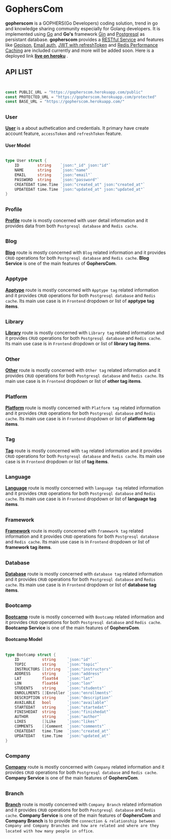 # GophersCom

**gopherscom** is a GOPHERS(Go Developers) coding solution, trend in go and knowledge sharing community especially for Golang developers. It is implemented using [Go](https://golang.org/) and **Go's** framework [Gin](https://github.com/gin-gonic) and [Postgresql](https://www.postgresql.org/) as persistant database. **gopherscom** provides a [RESTful Service](https://restfulapi.net/)
 and features like [Geojson](http://geojson.io/), [Email
auth](https://mail.google.com/), [JWT with refreshToken](http://www.passportjs.org/) and [Redis Performance Caching](https://redis.io/) are included currently and more will be
added soon. Here is a deployed link **[live on heroku](https://gopherscom.herokuapp.com/)** .


##
##


## API LIST

##

```go

const PUBLIC_URL = "https://gopherscom.herokuapp.com/public"
const PROTECTED_URL = "https://gopherscom.herokuapp.com/protected"
const BASE_URL = "https://gopherscom.herokuapp.com/"

```
##



### User
**[User](./docs/user.md)** is a about authetication and credentials. It primary have create account feature, `accessToken` and `refreshToken` feature.


#### User Model

```go

type User struct {
	ID        string    `json:"_id" json:"id"`
	NAME      string    `json:"name"`
	EMAIL     string    `json:"email"`
	PASSWORD  string    `json:"password"`
	CREATEDAT time.Time `json:"created_at" json:"created_at"`
	UPDATEDAT time.Time `json:"updated_at" json:"updated_at"`
}


```
##



### Profile
**[Profile](./docs/profile.md)** route is mostly concerned with user detail information and it provides data from both `Postgresql database` and `Redis cache`.
##


### Blog
**[Blog](./docs/blog.md)** route is mostly concerned with `Blog` related information and it provides `CRUD` operations for both `Postgresql database` and `Redis cache`. **Blog Service** is one of the main features of **GophersCom**.
##


### Apptype
**[Apptype](./docs/apptype.md)** route is mostly concerned with `Apptype tag` related information and it provides `CRUD` operations for both `Postgresql database` and `Redis cache`. Its main use case is in `Frontend` dropdown or list of **apptype tag items**.
##


### Library
**[Library](./docs/library.md)** route is mostly concerned with `Library tag` related information and it provides `CRUD` operations for both `Postgresql database` and `Redis cache`. Its main use case is in `Frontend` dropdown or list of **library tag items**.
##


### Other
**[Other](./docs/other.md)** route is mostly concerned with `Other tag` related information and it provides `CRUD` operations for both `Postgresql database` and `Redis cache`. Its main use case is in `Frontend` dropdown or list of **other tag items**.
##


### Platform
**[Platform](./docs/platform.md)** route is mostly concerned with `Platform tag` related information and it provides `CRUD` operations for both `Postgresql database` and `Redis cache`. Its main use case is in `Frontend` dropdown or list of **platform tag items**.
##


### Tag
**[Tag](./docs/tag.md)** route is mostly concerned with `tag` related information and it provides `CRUD` operations for both `Postgresql database` and `Redis cache`. Its main use case is in `Frontend` dropdown or list of **tag items**.
##


### Language
**[Language](./docs/language.md)** route is mostly concerned with `language tag` related information and it provides `CRUD` operations for both `Postgresql database` and `Redis cache`. Its main use case is in `Frontend` dropdown or list of **language tag items**.
##

### Framework
**[Framework](./docs/framework.md)** route is mostly concerned with `framework tag` related information and it provides `CRUD` operations for both `Postgresql database` and `Redis cache`. Its main use case is in `Frontend` dropdown or list of **framework tag items**.
##

### Database
**[Database](./docs/database.md)** route is mostly concerned with `database tag` related information and it provides `CRUD` operations for both `Postgresql database` and `Redis cache`. Its main use case is in `Frontend` dropdown or list of **database tag items**.
##



### Bootcamp
**[Bootcamp](./docs/bootcamp.md)** route is mostly concerned with `Bootcamp` related information and it provides `CRUD` operations for both `Postgresql database` and `Redis cache`. **Bootcamp Service** is one of the main features of **GophersCom**.

#### Bootcamp Model

```go

type Bootcamp struct {
	ID          string     `json:"id"`
	TOPIC       string     `json:"topic"`
	INSTRUCTORS []string   `json:"instructors"`
	ADDRESS     string     `json:"address"`
	LAT         float64    `json:"lat"`
	LON         float64    `json:"lon"`
	STUDENTS    string     `json:"students"`
	ENROLLMENTS []Enroller `json:"enrollments"`
	DESCRIPTION string     `json:"description"`
	AVAILABLE   bool       `json:"available"`
	STARTEDAT   string     `json:"startedat"`
	FINISHEDAT  string     `json:"finishedat"`
	AUTHOR      string     `json:"author"`
	LIKES       []Like     `json:"likes"`
	COMMENTS    []Comment  `json:"comments"`
	CREATEDAT   time.Time  `json:"created_at"`
	UPDATEDAT   time.Time  `json:"updated_at"`
}


```

##




### Company
**[Company](./docs/company.md)** route is mostly concerned with `Company` related information and it provides `CRUD` operations for both `Postgresql database` and `Redis cache`. **Company Service** is one of the main features of **GophersCom**.
##

### Branch
**[Branch](./docs/branch.md)** route is mostly concerned with `Company Branch` related information and it provides `CRUD` operations for both `Postgresql database` and `Redis cache`. **Company Service** is one of the main features of **GophersCom** and **Company Branch** is to provide the `connection & relationship between Company and Company Branches and how are related and where are they located with how many people in office`.
##

##
##